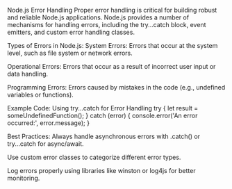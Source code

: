 Node.js Error Handling
Proper error handling is critical for building robust and reliable Node.js applications. Node.js provides a number of mechanisms for handling errors, including the try...catch block, event emitters, and custom error handling classes.

Types of Errors in Node.js:
System Errors: Errors that occur at the system level, such as file system or network errors.

Operational Errors: Errors that occur as a result of incorrect user input or data handling.

Programming Errors: Errors caused by mistakes in the code (e.g., undefined variables or functions).

Example Code: Using try...catch for Error Handling
try {
  let result = someUndefinedFunction();
} catch (error) {
  console.error('An error occurred:', error.message);
}

Best Practices:
Always handle asynchronous errors with .catch() or try...catch for async/await.

Use custom error classes to categorize different error types.

Log errors properly using libraries like winston or log4js for better monitoring.
